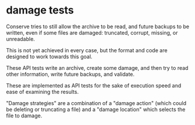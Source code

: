 # damage tests

Conserve tries to still allow the archive to be read, and future backups to be written,
even if some files are damaged: truncated, corrupt, missing, or unreadable.

This is not yet achieved in every case, but the format and code are designed to
work towards this goal.

These API tests write an archive, create some damage, and then try to read other
information, write future backups, and validate.

These are implemented as API tests for the sake of execution speed and ease of examining the results.

"Damage strategies" are a combination of a "damage action" (which could be deleting or
truncating a file) and a "damage location" which selects the file to damage.
